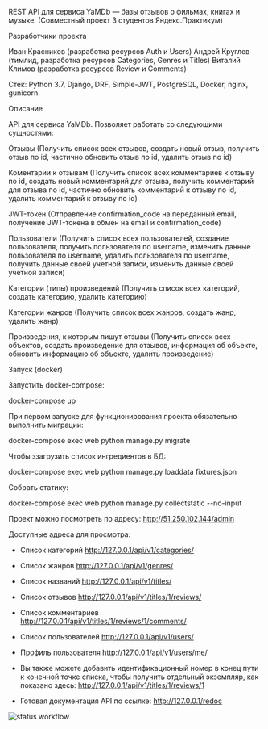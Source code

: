 REST API для сервиса YaMDb — базы отзывов о фильмах, книгах и музыке. (Совместный проект 3 студентов Яндекс.Практикум)

Разработчики проекта

Иван Красников (разработка ресурсов Auth и Users)
Андрей Круглов (тимлид, разработка ресурсов Categories, Genres и Titles)
Виталий Климов (разработка ресурсов Review и Comments)

Стек: Python 3.7, Django, DRF, Simple-JWT, PostgreSQL, Docker, nginx, gunicorn.

Описание

API для сервиса YaMDb. Позволяет работать со следующими сущностями:

Отзывы (Получить список всех отзывов, создать новый отзыв, получить отзыв по id, частично обновить отзыв по id, удалить отзыв по id)

Коментарии к отзывам (Получить список всех комментариев к отзыву по id, создать новый комментарий для отзыва, получить комментарий для отзыва по id, частично обновить комментарий к отзыву по id, удалить комментарий к отзыву по id)

JWT-токен (Отправление confirmation_code на переданный email, получение JWT-токена в обмен на email и confirmation_code)

Пользователи (Получить список всех пользователей, создание пользователя, получить пользователя по username, изменить данные пользователя по username, удалить пользователя по username, получить данные своей учетной записи, изменить данные своей учетной записи)

Категории (типы) произведений (Получить список всех категорий, создать категорию, удалить категорию)

Категории жанров (Получить список всех жанров, создать жанр, удалить жанр)

Произведения, к которым пишут отзывы (Получить список всех объектов, создать произведение для отзывов, информация об объекте, обновить информацию об объекте, удалить произведение)

Запуск (docker)

Запустить docker-compose:

docker-compose up

При первом запуске для функционирования проекта обязательно выполнить миграции:

docker-compose exec web python manage.py migrate

Чтобы ззагрузить список ингредиентов в БД:

docker-compose exec web python manage.py loaddata fixtures.json

Собрать статику:

docker-compose exec web python manage.py collectstatic --no-input

Проект можно посмотреть по адресу: http://51.250.102.144/admin

Доступные адреса для просмотра:

- Список категорий http://127.0.0.1/api/v1/categories/

- Список жанров http://127.0.0.1/api/v1/genres/

- Список названий http://127.0.0.1/api/v1/titles/

- Список отзывов http://127.0.0.1/api/v1/titles/1/reviews/

- Список комментариев http://127.0.0.1/api/v1/titles/1/reviews/1/comments/

- Список пользователей http://127.0.0.1/api/v1/users/

- Профиль пользователя http://127.0.0.1/api/v1/users/me/

- Вы также можете добавить идентификационный номер в конец пути к конечной точке списка, чтобы получить отдельный экземпляр, как показано здесь: http://127.0.0.1/api/v1/titles/1/reviews/1

- Готовая документация API по ссылке:
http://127.0.0.1/redoc

![status workflow](https://github.com/krivse/yamdb_final/actions/workflows/yamdb_workflow.yml/badge.svg)
